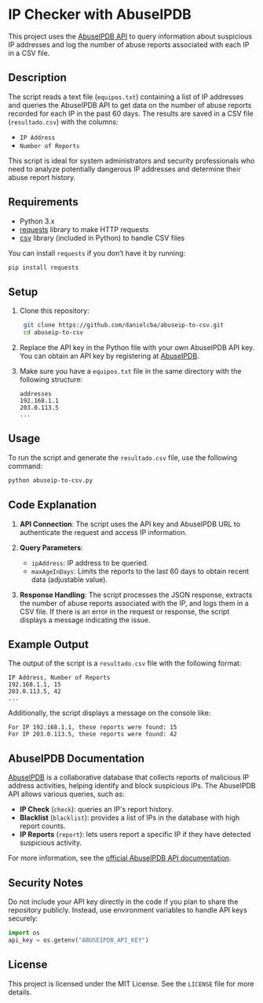 # IP Checker with AbuseIPDB

This project uses the [AbuseIPDB API](https://www.abuseipdb.com) to query information about suspicious IP addresses and log the number of abuse reports associated with each IP in a CSV file.

## Description

The script reads a text file (`equipos.txt`) containing a list of IP addresses and queries the AbuseIPDB API to get data on the number of abuse reports recorded for each IP in the past 60 days. The results are saved in a CSV file (`resultado.csv`) with the columns:
- `IP Address`
- `Number of Reports`

This script is ideal for system administrators and security professionals who need to analyze potentially dangerous IP addresses and determine their abuse report history.

## Requirements

- Python 3.x
- [requests](https://docs.python-requests.org/en/master/) library to make HTTP requests
- [csv](https://docs.python.org/3/library/csv.html) library (included in Python) to handle CSV files

You can install `requests` if you don’t have it by running:
```bash
pip install requests
```

## Setup

1. Clone this repository:
   ```bash
    git clone https://github.com/danielcba/abuseip-to-csv.git
    cd abuseip-to-csv
   ```

2. Replace the API key in the Python file with your own AbuseIPDB API key. You can obtain an API key by registering at [AbuseIPDB](https://www.abuseipdb.com/register).

3. Make sure you have a `equipos.txt` file in the same directory with the following structure:
   ```
   addresses
   192.168.1.1
   203.0.113.5
   ...
   ```

## Usage

To run the script and generate the `resultado.csv` file, use the following command:
```bash
python abuseip-to-csv.py
```

## Code Explanation

1. **API Connection**: The script uses the API key and AbuseIPDB URL to authenticate the request and access IP information.

2. **Query Parameters**:
   - `ipAddress`: IP address to be queried.
   - `maxAgeInDays`: Limits the reports to the last 60 days to obtain recent data (adjustable value).

3. **Response Handling**: The script processes the JSON response, extracts the number of abuse reports associated with the IP, and logs them in a CSV file. If there is an error in the request or response, the script displays a message indicating the issue.

## Example Output

The output of the script is a `resultado.csv` file with the following format:
```csv
IP Address, Number of Reports
192.168.1.1, 15
203.0.113.5, 42
...
```

Additionally, the script displays a message on the console like:
```
For IP 192.168.1.1, these reports were found: 15
For IP 203.0.113.5, these reports were found: 42
```

## AbuseIPDB Documentation

[AbuseIPDB](https://www.abuseipdb.com) is a collaborative database that collects reports of malicious IP address activities, helping identify and block suspicious IPs. The AbuseIPDB API allows various queries, such as:
- **IP Check** (`check`): queries an IP's report history.
- **Blacklist** (`blacklist`): provides a list of IPs in the database with high report counts.
- **IP Reports** (`report`): lets users report a specific IP if they have detected suspicious activity.

For more information, see the [official AbuseIPDB API documentation](https://docs.abuseipdb.com/#introduction).

## Security Notes

Do not include your API key directly in the code if you plan to share the repository publicly. Instead, use environment variables to handle API keys securely:
```python
import os
api_key = os.getenv("ABUSEIPDB_API_KEY")
```

## License

This project is licensed under the MIT License. See the `LICENSE` file for more details.
